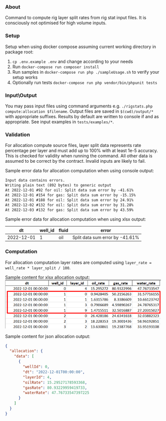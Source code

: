 ### About

Command to compute rig layer split rates from rig stat input files. It is consciously not optimised for high volume inputs.

### Setup

Setup when using docker compose assuming current working directory in package root:
1. `cp .env.example .env` and change according to your needs
2. Run `docker-compose run composer install`
3. Run samples in `docker-compose run php ./sampleUsage.sh` to verify your setup works
4. Optionally run tests `docker-compose run php vendor/bin/phpunit tests`

### Input\Output

You may pass input files using command arguments e.g. `./rigstats.php compute:allocation $filename`.
Output files are saved in `$(cwd)/output/*` with appropriate suffixes.
Results by default are written to console if and as appropriate.
See input examples in `tests/examples/*`.

### Validation

For allocation compute source files, layer split data represents rate percentage per layer and must add up to 100% with at least 1e-5 accuracy.
This is checked for validity when running the command.
All other data is assumed to be correct by the contract.
Invalid inputs are likely to fail.

Sample error data for allocation computation when using console output:
```text
Input data contains errors.
Writing plain text (892 bytes) to generic output
At 2022-12-01 #92 for oil: Split data sum error by -41.61%
At 2022-12-01 #154 for gas: Split data sum error by -15.15%
At 2022-12-01 #188 for oil: Split data sum error by 24.91%
At 2022-12-02 #132 for oil: Split data sum error by 31.28%
At 2022-12-03 #132 for gas: Split data sum error by 43.59%
```

Sample error data for allocation computation when using xlsx output:

| dt         | well_id | fluid | error                           |
|------------|---------|-------|---------------------------------|
| 2022-12-01 | 1       | oil   | Split data sum error by -41.61% |

### Computation

For allocation computation layer rates are computed using `layer_rate = well_rate * layer_split / 100`.

Sample content for xlsx allocation output:
![computationXlsxExample.png](docs/computationXlsxExample.png)

Sample content for json allocation output:
```json
{
  "allocation": {
    "data": [
      {
        "wellId": 0,
        "dt": "2022-12-01T00:00:00",
        "layerId": 4,
        "oilRate": 15.29527178593368,
        "gasRate": 80.93229959419733,
        "waterRate": 47.76733547397225
      }
    ]
  }
}
```
